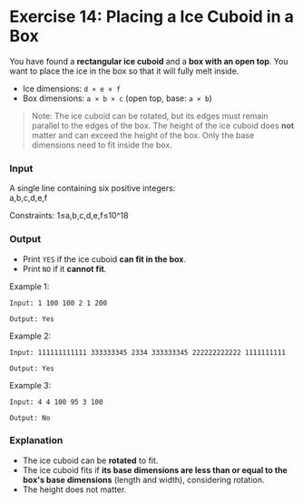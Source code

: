 # Exercise 14: Placing a Ice Cuboid in a Box

You have found a **rectangular ice cuboid** and a **box with an open top**. You want to place the ice in the box so that it will fully melt inside.

- Ice dimensions: `d × e × f`  
- Box dimensions: `a × b × c` (open top, base: `a × b`)  

> Note: The ice cuboid can be rotated, but its edges must remain parallel to the edges of the box. The height of the ice cuboid does **not** matter and can exceed the height of the box. Only the base dimensions need to fit inside the box.

### Input
A single line containing six positive integers:  
a,b,c,d,e,f

Constraints: 
1≤a,b,c,d,e,f≤10^18


### Output
- Print `YES` if the ice cuboid **can fit in the box**.  
- Print `NO` if it **cannot fit**.

Example 1:
```
Input: 1 100 100 2 1 200
```
```
Output: Yes
```
Example 2:
```
Input: 111111111111 333333345 2334 333333345 222222222222 1111111111
```
```
Output: Yes
```

Example 3:
```
Input: 4 4 100 95 3 100
```
```
Output: No
```

### Explanation
- The ice cuboid can be **rotated** to fit.  
- The ice cuboid fits if **its base dimensions are less than or equal to the box's base dimensions** (length and width), considering rotation.  
- The height does not matter.
